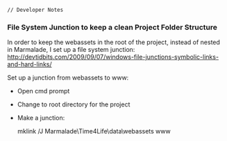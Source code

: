 ~~~
// Developer Notes
~~~

### File System Junction to keep a clean Project Folder Structure

In order to keep the webassets in the root of the project, instead of nested in Marmalade, I set up a file system junction:
http://devtidbits.com/2009/09/07/windows-file-junctions-symbolic-links-and-hard-links/

Set up a junction from webassets to www:
- Open cmd prompt
- Change to root directory for the project
- Make a junction:

	mklink /J Marmalade\Time4Life\data\webassets www


